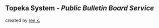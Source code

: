 ## Topeka System - _Public Bulletin Board Service_

created by [rev x.](https://danielstraneus.github.io/home/)
